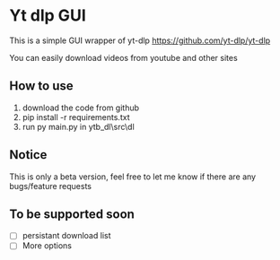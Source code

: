 # Yt dlp GUI

This is a simple GUI wrapper of yt-dlphttps://github.com/yt-dlp/yt-dlpYou can easily download videos from youtube and other sites## How to use1. download the code from github2. pip install -r requirements.txt3. run py main.py in ytb_dl\src\dl## NoticeThis is only a beta version, feel free to let me know if there are any bugs/feature requests## To be supported soon- [ ]  persistant download list
- [ ]  More options
